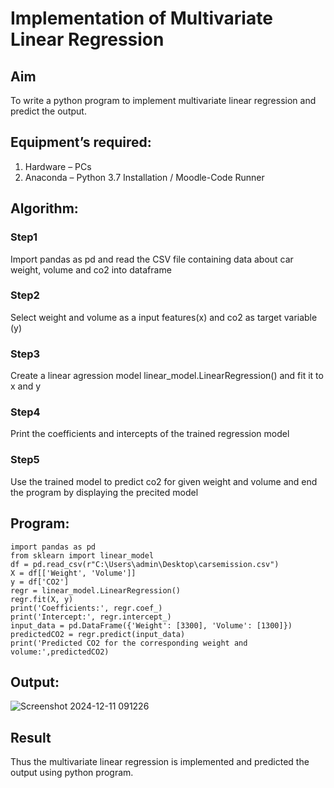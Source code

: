 # Implementation of Multivariate Linear Regression
## Aim
To write a python program to implement multivariate linear regression and predict the output.
## Equipment’s required:
1.	Hardware – PCs
2.	Anaconda – Python 3.7 Installation / Moodle-Code Runner
## Algorithm:
### Step1
Import pandas as pd and read the CSV file containing data about car weight, volume and co2 into dataframe

### Step2
Select weight and volume as a input features(x) and co2 as target variable (y)

### Step3
Create a linear agression model linear_model.LinearRegression() and fit it to x and y
### Step4
Print the coefficients and intercepts of the trained regression model

### Step5
Use the trained model to predict co2 for given weight and volume and end the program by displaying the precited model
## Program:
```
import pandas as pd
from sklearn import linear_model
df = pd.read_csv(r"C:\Users\admin\Desktop\carsemission.csv")
X = df[['Weight', 'Volume']]
y = df['CO2']
regr = linear_model.LinearRegression()
regr.fit(X, y)
print('Coefficients:', regr.coef_)
print('Intercept:', regr.intercept_)
input_data = pd.DataFrame({'Weight': [3300], 'Volume': [1300]})
predictedCO2 = regr.predict(input_data)
print('Predicted CO2 for the corresponding weight and volume:',predictedCO2)
```
## Output:
![Screenshot 2024-12-11 091226](https://github.com/user-attachments/assets/bbd7c96d-9a25-4c15-b7e9-6835ef576b4e)


## Result
Thus the multivariate linear regression is implemented and predicted the output using python program.
